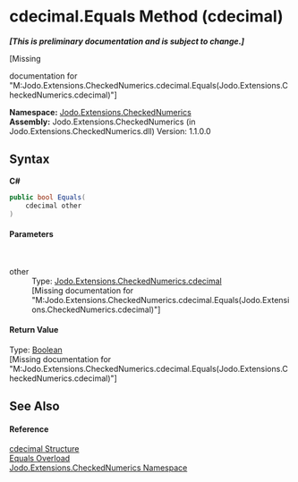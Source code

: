 # cdecimal.Equals Method (cdecimal)
 _**\[This is preliminary documentation and is subject to change.\]**_

\[Missing <summary> documentation for "M:Jodo.Extensions.CheckedNumerics.cdecimal.Equals(Jodo.Extensions.CheckedNumerics.cdecimal)"\]

**Namespace:**&nbsp;<a href="N_Jodo_Extensions_CheckedNumerics">Jodo.Extensions.CheckedNumerics</a><br />**Assembly:**&nbsp;Jodo.Extensions.CheckedNumerics (in Jodo.Extensions.CheckedNumerics.dll) Version: 1.1.0.0

## Syntax

**C#**<br />
``` C#
public bool Equals(
	cdecimal other
)
```


#### Parameters
&nbsp;<dl><dt>other</dt><dd>Type: <a href="T_Jodo_Extensions_CheckedNumerics_cdecimal">Jodo.Extensions.CheckedNumerics.cdecimal</a><br />\[Missing <param name="other"/> documentation for "M:Jodo.Extensions.CheckedNumerics.cdecimal.Equals(Jodo.Extensions.CheckedNumerics.cdecimal)"\]</dd></dl>

#### Return Value
Type: <a href="https://docs.microsoft.com/dotnet/api/system.boolean" target="_blank" rel="noopener noreferrer">Boolean</a><br />\[Missing <returns> documentation for "M:Jodo.Extensions.CheckedNumerics.cdecimal.Equals(Jodo.Extensions.CheckedNumerics.cdecimal)"\]

## See Also


#### Reference
<a href="T_Jodo_Extensions_CheckedNumerics_cdecimal">cdecimal Structure</a><br /><a href="Overload_Jodo_Extensions_CheckedNumerics_cdecimal_Equals">Equals Overload</a><br /><a href="N_Jodo_Extensions_CheckedNumerics">Jodo.Extensions.CheckedNumerics Namespace</a><br />